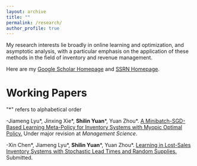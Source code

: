 ```yaml
---
layout: archive
title: ""
permalink: /research/
author_profile: true
---
```

My research interests lie broadly in online learning and optimization, and asymptotic analysis, with a particular emphasis on the application of these methods in the field of inventory and revenue management.

Here are my [Google Scholar Homepage](https://scholar.google.com/citations?user=tgT-yV8AAAAJ&hl=zh-CN) and [SSRN Homepage](https://papers.ssrn.com/sol3/cf_dev/AbsByAuth.cfm?per_id=5786131).

Working Papers
==============
"*" refers to alphabetical order

-Jiameng Lyu\*, Jinxing Xie\*, **Shilin Yuan**\*, Yuan Zhou\*. [A Minibatch-SGD-Based Learning Meta-Policy for Inventory Systems with Myopic Optimal Policy.](https://papers.ssrn.com/sol3/papers.cfm?abstract_id=4390778)
 Under major revision at *Management Science*.

-Xin Chen\*, Jiameng Lyu\*, **Shilin Yuan**\*, Yuan Zhou\*. [Learning in Lost-Sales Inventory Systems with Stochastic Lead Times and Random Supplies.](https://papers.ssrn.com/sol3/papers.cfm?abstract_id=4671416) Submitted.
